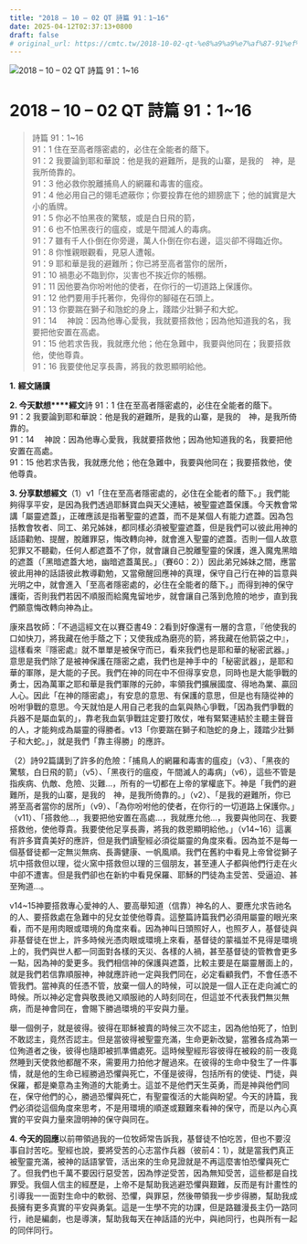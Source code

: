 ```yaml
---
title: "2018 – 10 – 02 QT 詩篇 91：1~16"
date: 2025-04-12T02:37:13+0800
draft: false
# original_url: https://cmtc.tw/2018-10-02-qt-%e8%a9%a9%e7%af%87-91%ef%bc%9a116
---
```


![2018 – 10 – 02 QT 詩篇 91：1\~16](/images/qt.jpg   "2018 – 10 – 02 QT 詩篇 91：1\~16")

# 2018 – 10 – 02 QT 詩篇 91：1\~16

> 詩篇 91：1\~16  
> 91：1 住在至高者隱密處的，必住在全能者的蔭下。  
> 91：2 我要論到耶和華說：他是我的避難所，是我的山寨，是我的　神，是我所倚靠的。  
> 91：3 他必救你脫離捕鳥人的網羅和毒害的瘟疫。  
> 91：4 他必用自己的翎毛遮蔽你；你要投靠在他的翅膀底下；他的誠實是大小的盾牌。  
> 91：5 你必不怕黑夜的驚駭，或是白日飛的箭，  
> 91：6 也不怕黑夜行的瘟疫，或是午間滅人的毒病。  
> 91：7 雖有千人仆倒在你旁邊，萬人仆倒在你右邊，這災卻不得臨近你。  
> 91：8 你惟親眼觀看，見惡人遭報。  
> 91：9 耶和華是我的避難所；你已將至高者當你的居所，  
> 91：10 禍患必不臨到你，災害也不挨近你的帳棚。  
> 91：11 因他要為你吩咐他的使者，在你行的一切道路上保護你。  
> 91：12 他們要用手托著你，免得你的腳碰在石頭上。  
> 91：13 你要踹在獅子和虺蛇的身上，踐踏少壯獅子和大蛇。  
> 91：14 　神說：因為他專心愛我，我就要搭救他；因為他知道我的名，我要把他安置在高處。  
> 91：15 他若求告我，我就應允他；他在急難中，我要與他同在；我要搭救他，使他尊貴。  
> 91：16 我要使他足享長壽，將我的救恩顯明給他。

**1.** **經文誦讀**

**2. 今天默想****經文**詩 91：1 住在至高者隱密處的，必住在全能者的蔭下。  
91：2 我要論到耶和華說：他是我的避難所，是我的山寨，是我的　神，是我所倚靠的。  
91：14 　神說：因為他專心愛我，我就要搭救他；因為他知道我的名，我要把他安置在高處。  
91：15 他若求告我，我就應允他；他在急難中，我要與他同在；我要搭救他，使他尊貴。

**3. 分享默想經文**（1）v1「住在至高者隱密處的，必住在全能者的蔭下。」我們能夠得享平安，是因為我們透過耶穌寶血與天父連結，被聖靈遮蓋保護。今天教會常講「屬靈遮蓋」，正確應該是指著聖靈的遮蓋，而不是某個人有能力遮蓋。因為包括教會牧者、同工、弟兄姊妹，都同樣必須被聖靈遮蓋，但是我們可以彼此用神的話語勸勉、提醒，脫離罪惡，悔改轉向神，就會進入聖靈的遮蓋。否則一個人故意犯罪又不聽勸，任何人都遮蓋不了你，就會讓自己脫離聖靈的保護，進入魔鬼黑暗的遮蓋（「黑暗遮蓋大地，幽暗遮蓋萬民。」（賽60：2））因此弟兄姊妹之間，應當彼此用神的話語彼此教導勸勉，又當儆醒回應神的真理，保守自己行在神的旨意與光明之中，就會進入「至高者隱密處的，必住在全能者的蔭下。」而得到神的保守護衛，否則我們若因不順服而給魔鬼留地步，就會讓自己落到危險的地步，直到我們願意悔改轉向神為止。

康來昌牧師：「不過這經文在以賽亞書49：2看到好像還有一層的含意，『他使我的口如快刀，將我藏在他手蔭之下；又使我成為磨亮的箭，將我藏在他箭袋之中』，這樣看來『隱密處』就不單單是被保守而已，看來我們也是耶和華的秘密武器。」意思是我們除了是被神保護在隱密之處，我們也是神手中的「秘密武器」，是耶和華的軍隊，是大能的子民。我們在神的同在中不但得享安息，同時也是大能爭戰的勇士，因為萬軍之耶和華是我們軍隊的元帥，率領我們擴展國度、得地為業、贏回人心。因此「在神的隱密處」，有安息的意思、有保護的意思，但是也有隨從神的吩咐爭戰的意思。今天就怕是人用自己老我的血氣與熱心爭戰，「因為我們爭戰的兵器不是屬血氣的」，靠老我血氣爭戰註定要打敗仗，唯有緊緊連結於主聽主聲音的人，才能夠成為屬靈的得勝者。v13「你要踹在獅子和虺蛇的身上，踐踏少壯獅子和大蛇。」，就是我們「靠主得勝」的應許。

（2）詩92篇講到了許多的危險：「捕鳥人的網羅和毒害的瘟疫」（v3）、「黑夜的驚駭，白日飛的箭」（v5）、「黑夜行的瘟疫，午間滅人的毒病」（v6），這些不管是指疾病、仇敵、危險、災難…，所有的一切都在上帝的掌權底下。神是「我們的避難所，是我的山寨，是我的　神，是我所倚靠的。」（v2）、「是我的避難所，你已將至高者當你的居所」（v9）、「為你吩咐他的使者，在你行的一切道路上保護你。」（v11）、「搭救他…，我要把他安置在高處…，我就應允他…，我要與他同在、我要搭救他，使他尊貴。我要使他足享長壽，將我的救恩顯明給他。」（v14\~16）這裏有許多寶貴美好的應許，但是我們讀聖經必須從屬靈的角度來看。因為並不是每一個基督徒都一定無災無病、長壽健康、一帆風順。我們在舊約中看見上帝曾從獅子坑中搭救但以理，從火窯中搭救但以理的三個朋友，甚至連人子都與他們行走在火中卻不遭害。但是我們卻也在新約中看見保羅、耶穌的門徒為主受苦、受逼迫、甚至殉道…。

v14\~15神要搭救專心愛神的人、要高舉知道（信靠）神名的人、要應允求告祂名的人、要搭救處在急難中的兒女並使他尊貴。這整篇詩篇我們必須用屬靈的眼光來看，而不是用肉眼或環境的角度來看。因為神叫日頭照好人，也照歹人，基督徒與非基督徒在世上，許多時候光憑肉眼或環境上來看，基督徒的蒙福並不見得是環境上的，我們與世人都一同面對各樣的天災、各樣的人禍，甚至基督徒的管教會更多一點，因為神的愛更多。我們相信神的保護與遮蓋，比較主要是在屬靈層面上的，就是我們若信靠順服神，神就應許祂一定與我們同在，必定看顧我們，不會任憑不管我們。當神真的任憑不管，放棄一個人的時候，可以說是一個人正在走向滅亡的時候。所以神必定會與敬畏祂又順服祂的人時刻同在，但這並不代表我們無災無病，而是神會同在，會賜下勝過環境的平安與力量。

舉一個例子，就是彼得。彼得在耶穌被賣的時候三次不認主，因為他怕死了，怕到不敢認主，竟然否認主。但是當彼得被聖靈充滿，生命更新改變，當雅各成為第一位殉道者之後，彼得也隨即被抓準備處死。這時候聖經形容彼得在被殺的前一夜竟然睡到天使救他都醒不來，需要用力拍他才醒過來。在彼得的生命中發生了一件事情，就是他的生命已經勝過恐懼與死亡，不僅是彼得，包括所有的使徒、門徒，與保羅，都是樂意為主殉道的大能勇士。這並不是他們天生英勇，而是神與他們同在，保守他們的心，勝過恐懼與死亡，有聖靈復活的大能與盼望。今天的詩篇，我們必須從這個角度來思考，不是用環境的順遂或艱難來看神的保守，而是以內心真實的平安與力量來證明神的保守與同在。

**4. 今天的回應**以前帶領過我的一位牧師常告訴我，基督徒不怕吃苦，但也不要沒事自討苦吃。聖經也說，要將受苦的心志當作兵器（彼前4：1），就是當我們真正被聖靈充滿，被神的話語掌管，活出來的生命見證就是不再這麼害怕恐懼與死亡了。但我們也千萬不要因行惡受苦，因為悖逆受苦，因為無知受苦，這些都是自找罪受。我個人信主的經歷是，上帝不是幫助我逃避恐懼與艱難，反而是有計畫性的引導我一一面對生命中的軟弱、恐懼，與罪惡，然後帶領我一步步得勝，幫助我成長擁有更多真實的平安與勇氣。這是一生學不完的功課，但是路雖漫長主仍一路同行，祂是編劇，也是導演，幫助我每天在神話語的光中，與祂同行，也與所有一起的同伴同行。